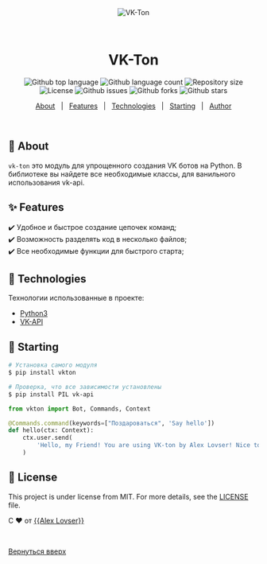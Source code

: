 <div align="center" id="top"> 
  <img src="./.github/app.gif" alt="VK-Ton" />

  &#xa0;

  <!-- <a href="https://vkton.netlify.app">Demo</a> -->
</div>

<h1 align="center">VK-Ton</h1>

<p align="center">
  <img alt="Github top language" src="https://img.shields.io/github/languages/top/{{AlexLovser}}/VK-ton?color=56BEB8">

  <img alt="Github language count" src="https://img.shields.io/github/languages/count/{{AlexLovser}}/VK-ton?color=56BEB8">

  <img alt="Repository size" src="https://img.shields.io/github/repo-size/{{AlexLovser}}/VK-ton?color=56BEB8">

  <img alt="License" src="https://img.shields.io/github/license/{{AlexLovser}}/VK-ton?color=56BEB8">

  <img alt="Github issues" src="https://img.shields.io/github/issues/{{AlexLovser}}/VK-ton?color=56BEB8" />

  <img alt="Github forks" src="https://img.shields.io/github/forks/{{AlexLovser}}/VK-ton?color=56BEB8" />

  <img alt="Github stars" src="https://img.shields.io/github/stars/{{AlexLovser}}/VK-ton?color=56BEB8" />
</p>

<!-- Status -->

<!-- <h4 align="center"> 
	🚧  VK Ton 🚀 Under construction...  🚧
</h4> 

<hr> -->

<p align="center">
  <a href="#dart-about">About</a> &#xa0; | &#xa0; 
  <a href="#sparkles-features">Features</a> &#xa0; | &#xa0;
  <a href="#rocket-technologies">Technologies</a> &#xa0; | &#xa0;
  <a href="#checkered_flag-starting">Starting</a> &#xa0; | &#xa0;
  <!-- <a href="#memo-license">License</a> &#xa0; | &#xa0; -->
  <a href="https://github.com/{{AlexLovser}}" target="_blank">Author</a>
</p>

<br>

## :dart: About ##

`vk-ton` это модуль для упрощенного создания VK ботов на Python. В библиотеке вы найдете все необходимые классы, для ванильного использования vk-api.

## :sparkles: Features ##

:heavy_check_mark: Удобное и быстрое создание цепочек команд;\
:heavy_check_mark: Возможность разделять код в несколько файлов;\
:heavy_check_mark: Все необходимые функции для быстрого старта;

## :rocket: Technologies ##

Технологии использованные в проекте:

- [Python3](https://python.org/)
- [VK-API](https://dev.vk.com/ru/reference)


## :checkered_flag: Starting ##

```bash
# Установка самого модуля
$ pip install vkton

# Проверка, что все зависимости установлены
$ pip install PIL vk-api

```

```py
from vkton import Bot, Commands, Context

@Commands.command(keywords=["Поздароваться", 'Say hello'])
def hello(ctx: Context):
    ctx.user.send(
        'Hello, my Friend! You are using VK-ton by Alex Lovser! Nice to see you!'
    )

```


## :memo: License ##

This project is under license from MIT. For more details, see the [LICENSE](LICENSE.md) file.


С :heart: от <a href="https://github.com/{{AlexLovser}}" target="_blank">{{Alex Lovser}}</a>

&#xa0;

<a href="#top">Вернуться вверх</a>

